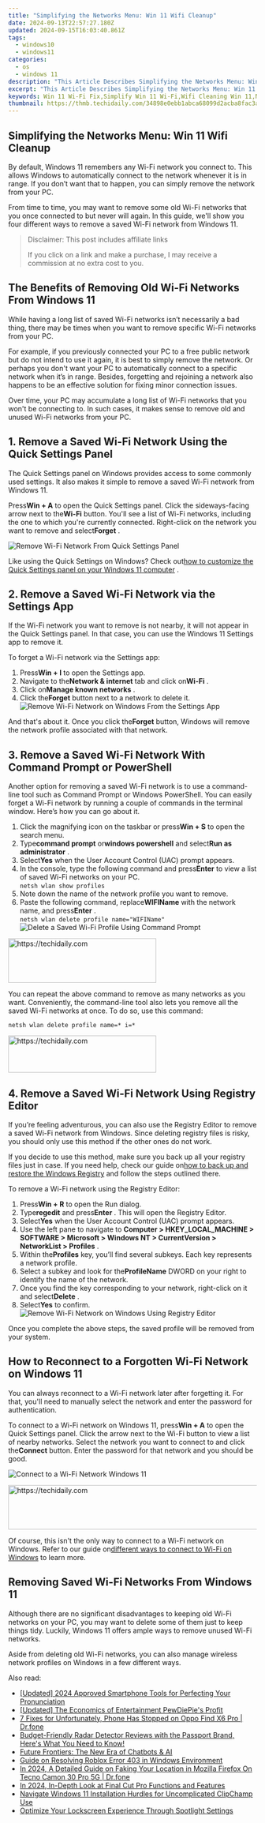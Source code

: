 ```yaml
---
title: "Simplifying the Networks Menu: Win 11 Wifi Cleanup"
date: 2024-09-13T22:57:27.180Z
updated: 2024-09-15T16:03:40.861Z
tags:
  - windows10
  - windows11
categories:
  - os
  - windows 11
description: "This Article Describes Simplifying the Networks Menu: Win 11 Wifi Cleanup"
excerpt: "This Article Describes Simplifying the Networks Menu: Win 11 Wifi Cleanup"
keywords: Win 11 Wi-Fi Fix,Simplify Win 11 Wi-Fi,Wifi Cleaning Win 11,Network Menu Optimization,Easy Win 11 Wi-Fi Setup,Streamline Win 11 Networks,Tidy Up Windows Wi-Fi
thumbnail: https://thmb.techidaily.com/34898e0ebb1abca68099d2acba8fac3a4c33b87872f768fed60cc168fcf66601.jpg
---
```


## Simplifying the Networks Menu: Win 11 Wifi Cleanup

 By default, Windows 11 remembers any Wi-Fi network you connect to. This allows Windows to automatically connect to the network whenever it is in range. If you don’t want that to happen, you can simply remove the network from your PC.

 From time to time, you may want to remove some old Wi-Fi networks that you once connected to but never will again. In this guide, we'll show you four different ways to remove a saved Wi-Fi network from Windows 11.

>  Disclaimer: This post includes affiliate links
>
>  If you click on a link and make a purchase, I may receive a commission at no extra cost to you.
>

## The Benefits of Removing Old Wi-Fi Networks From Windows 11

 While having a long list of saved Wi-Fi networks isn’t necessarily a bad thing, there may be times when you want to remove specific Wi-Fi networks from your PC.

 For example, if you previously connected your PC to a free public network but do not intend to use it again, it is best to simply remove the network. Or perhaps you don't want your PC to automatically connect to a specific network when it’s in range. Besides, forgetting and rejoining a network also happens to be an effective solution for fixing minor connection issues.

 Over time, your PC may accumulate a long list of Wi-Fi networks that you won't be connecting to. In such cases, it makes sense to remove old and unused Wi-Fi networks from your PC.

## 1\. Remove a Saved Wi-Fi Network Using the Quick Settings Panel

 The Quick Settings panel on Windows provides access to some commonly used settings. It also makes it simple to remove a saved Wi-Fi network from Windows 11.

 Press**Win + A** to open the Quick Settings panel. Click the sideways-facing arrow next to the**Wi-Fi** button. You'll see a list of Wi-Fi networks, including the one to which you're currently connected. Right-click on the network you want to remove and select**Forget** .

![Remove Wi-Fi Network From Quick Settings Panel](https://static1.makeuseofimages.com/wordpress/wp-content/uploads/2022/11/Remove-Wi-Fi-Network-From-Quick-Settings-Panel.jpg)

 Like using the Quick Settings on Windows? Check out[how to customize the Quick Settings panel on your Windows 11 computer](http://www.makeuseof.com/windows-11-customize-quick-settings-menu/) .

## 2\. Remove a Saved Wi-Fi Network via the Settings App

 If the Wi-Fi network you want to remove is not nearby, it will not appear in the Quick Settings panel. In that case, you can use the Windows 11 Settings app to remove it.

To forget a Wi-Fi network via the Settings app:

1. Press**Win + I** to open the Settings app.
2. Navigate to the**Network & internet** tab and click on**Wi-Fi** .
3. Click on**Manage known networks** .
4. Click the**Forget** button next to a network to delete it.  
![Remove Wi-Fi Network on Windows From the Settings App](https://static1.makeuseofimages.com/wordpress/wp-content/uploads/2022/11/Remove-Wi-Fi-Network-on-Windows-From-the-Settings-App.jpg)

 And that's about it. Once you click the**Forget** button, Windows will remove the network profile associated with that network.

## 3\. Remove a Saved Wi-Fi Network With Command Prompt or PowerShell

 Another option for removing a saved Wi-Fi network is to use a command-line tool such as Command Prompt or Windows PowerShell. You can easily forget a Wi-Fi network by running a couple of commands in the terminal window. Here’s how you can go about it.

1. Click the magnifying icon on the taskbar or press**Win + S** to open the search menu.
2. Type**command prompt** or**windows powershell** and select**Run as administrator** .
3. Select**Yes** when the User Account Control (UAC) prompt appears.
4. In the console, type the following command and press**Enter** to view a list of saved Wi-Fi networks on your PC.  
`netsh wlan show profiles`
5. Note down the name of the network profile you want to remove.
6. Paste the following command, replace**WIFIName** with the network name, and press**Enter** .  
`netsh wlan delete profile name="WIFIName"`  
![Delete a Saved Wi-Fi Profile Using Command Prompt](https://static1.makeuseofimages.com/wordpress/wp-content/uploads/2022/11/Delete-a-Saved-Wi-Fi-Profile-Using-Command-Prompt.jpg)

<!-- affiliate ads begin -->
<a href="https://aligracehair.sjv.io/c/5597632/2115932/19272" target="_top" id="2115932">
  <img src="//a.impactradius-go.com/display-ad/19272-2115932" border="0" alt="https://techidaily.com" width="300" height="90"/>
</a>
<img height="0" width="0" src="https://aligracehair.sjv.io/i/5597632/2115932/19272" style="position:absolute;visibility:hidden;" border="0" />
<!-- affiliate ads end -->

 You can repeat the above command to remove as many networks as you want. Conveniently, the command-line tool also lets you remove all the saved Wi-Fi networks at once. To do so, use this command:

`netsh wlan delete profile name=* i=*`

<!-- affiliate ads begin -->
<a href="https://25home.pxf.io/c/5597632/2123475/16836" target="_top" id="2123475">
  <img src="//a.impactradius-go.com/display-ad/16836-2123475" border="0" alt="https://techidaily.com" width="300" height="75"/>
</a>
<img height="0" width="0" src="https://25home.pxf.io/i/5597632/2123475/16836" style="position:absolute;visibility:hidden;" border="0" />
<!-- affiliate ads end -->

## 4\. Remove a Saved Wi-Fi Network Using Registry Editor

 If you’re feeling adventurous, you can also use the Registry Editor to remove a saved Wi-Fi network from Windows. Since deleting registry files is risky, you should only use this method if the other ones do not work.

 If you decide to use this method, make sure you back up all your registry files just in case. If you need help, check our guide on[how to back up and restore the Windows Registry](https://www.makeuseof.com/tag/backup-restore-windows-registry/) and follow the steps outlined there.

To remove a Wi-Fi network using the Registry Editor:

1. Press**Win + R** to open the Run dialog.
2. Type**regedit** and press**Enter** . This will open the Registry Editor.
3. Select**Yes** when the User Account Control (UAC) prompt appears.
4. Use the left pane to navigate to **Computer > HKEY\_LOCAL\_MACHINE > SOFTWARE > Microsoft > Windows NT > CurrentVersion > NetworkList > Profiles** .
5. Within the**Profiles** key, you’ll find several subkeys. Each key represents a network profile.
6. Select a subkey and look for the**ProfileName** DWORD on your right to identify the name of the network.
7. Once you find the key corresponding to your network, right-click on it and select**Delete** .
8. Select**Yes** to confirm.  
![Remove Wi-Fi Network on Windows Using Registry Editor](https://static1.makeuseofimages.com/wordpress/wp-content/uploads/2022/11/Remove-Wi-Fi-Network-on-Windows-Using-Registry-Editor.jpg)

 Once you complete the above steps, the saved profile will be removed from your system.

## How to Reconnect to a Forgotten Wi-Fi Network on Windows 11

 You can always reconnect to a Wi-Fi network later after forgetting it. For that, you'll need to manually select the network and enter the password for authentication.

 To connect to a Wi-Fi network on Windows 11, press**Win + A** to open the Quick Settings panel. Click the arrow next to the Wi-Fi button to view a list of nearby networks. Select the network you want to connect to and click the**Connect** button. Enter the password for that network and you should be good.

![Connect to a Wi-Fi Network Windows 11](https://static1.makeuseofimages.com/wordpress/wp-content/uploads/2022/11/Connect-to-a-Wi-Fi-Network-Windows-11.jpg)

<!-- affiliate ads begin -->
<a href="https://ephamedtechinc.pxf.io/c/5597632/2136621/26400" target="_top" id="2136621">
  <img src="//a.impactradius-go.com/display-ad/26400-2136621" border="0" alt="https://techidaily.com" width="728" height="90"/>
</a>
<img height="0" width="0" src="https://ephamedtechinc.pxf.io/i/5597632/2136621/26400" style="position:absolute;visibility:hidden;" border="0" />
<!-- affiliate ads end -->

 Of course, this isn't the only way to connect to a Wi-Fi network on Windows. Refer to our guide on[different ways to connect to Wi-Fi on Windows](https://www.makeuseof.com/windows-ways-to-connect-to-wifi/) to learn more.

## Removing Saved Wi-Fi Networks From Windows 11

 Although there are no significant disadvantages to keeping old Wi-Fi networks on your PC, you may want to delete some of them just to keep things tidy. Luckily, Windows 11 offers ample ways to remove unused Wi-Fi networks.

 Aside from deleting old Wi-Fi networks, you can also manage wireless network profiles on Windows in a few different ways.

<ins class="adsbygoogle"
     style="display:block"
     data-ad-format="autorelaxed"
     data-ad-client="ca-pub-7571918770474297"
     data-ad-slot="1223367746"></ins>

<ins class="adsbygoogle"
     style="display:block"
     data-ad-client="ca-pub-7571918770474297"
     data-ad-slot="8358498916"
     data-ad-format="auto"
     data-full-width-responsive="true"></ins>

<span class="atpl-alsoreadstyle">Also read:</span>
<div><ul>
<li><a href="https://video-screen-grab.techidaily.com/updated-2024-approved-smartphone-tools-for-perfecting-your-pronunciation/"><u>[Updated] 2024 Approved Smartphone Tools for Perfecting Your Pronunciation</u></a></li>
<li><a href="https://vp-tips.techidaily.com/updated-the-economics-of-entertainment-pewdiepies-profit/"><u>[Updated] The Economics of Entertainment PewDiePie's Profit</u></a></li>
<li><a href="https://howto.techidaily.com/7-fixes-for-unfortunately-phone-has-stopped-on-oppo-find-x6-pro-drfone-by-drfone-fix-android-problems-fix-android-problems/"><u>7 Fixes for Unfortunately, Phone Has Stopped on Oppo Find X6 Pro | Dr.fone</u></a></li>
<li><a href="https://buynow-help.techidaily.com/budget-friendly-radar-detector-reviews-with-the-passport-brand-heres-what-you-need-to-know/"><u>Budget-Friendly Radar Detector Reviews with the Passport Brand, Here's What You Need to Know!</u></a></li>
<li><a href="https://tech-hub.techidaily.com/future-frontiers-the-new-era-of-chatbots-and-ai/"><u>Future Frontiers: The New Era of Chatbots & AI</u></a></li>
<li><a href="https://windows11.techidaily.com/guide-on-resolving-roblox-error-403-in-windows-environment/"><u>Guide on Resolving Roblox Error 403 in Windows Environment</u></a></li>
<li><a href="https://change-location.techidaily.com/in-2024-a-detailed-guide-on-faking-your-location-in-mozilla-firefox-on-tecno-camon-30-pro-5g-drfone-by-drfone-virtual-android/"><u>In 2024, A Detailed Guide on Faking Your Location in Mozilla Firefox On Tecno Camon 30 Pro 5G | Dr.fone</u></a></li>
<li><a href="https://some-knowledge.techidaily.com/in-2024-in-depth-look-at-final-cut-pro-functions-and-features/"><u>In 2024, In-Depth Look at Final Cut Pro Functions and Features</u></a></li>
<li><a href="https://windows11.techidaily.com/navigate-windows-11-installation-hurdles-for-uncomplicated-clipchamp-use/"><u>Navigate Windows 11 Installation Hurdles for Uncomplicated ClipChamp Use</u></a></li>
<li><a href="https://windows11.techidaily.com/optimize-your-lockscreen-experience-through-spotlight-settings/"><u>Optimize Your Lockscreen Experience Through Spotlight Settings</u></a></li>
</ul></div>

